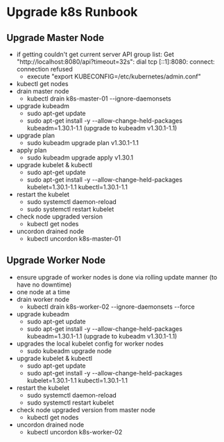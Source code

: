 # Upgrade k8s Runbook

## Upgrade Master Node

- if getting couldn't get current server API group list: Get "http://localhost:8080/api?timeout=32s": dial tcp [::1]:8080: connect: connection refused
  - execute "export KUBECONFIG=/etc/kubernetes/admin.conf"
- kubectl get nodes
- drain master node
  - kubectl drain k8s-master-01 --ignore-daemonsets
- upgrade kubeadm
  - sudo apt-get update
  - sudo apt-get install -y --allow-change-held-packages kubeadm=1.30.1-1.1 (upgrade to kubeadm v1.30.1-1.1)
- upgrade plan
  - sudo kubeadm upgrade plan v1.30.1-1.1
- apply plan
  - sudo kubeadm upgrade apply v1.30.1
- upgrade kubelet & kubectl
  - sudo apt-get update
  - sudo apt-get install -y --allow-change-held-packages kubelet=1.30.1-1.1 kubectl=1.30.1-1.1
- restart the kubelet
  - sudo systemctl daemon-reload
  - sudo systemctl restart kubelet
- check node upgraded version
  - kubectl get nodes
- uncordon drained node
  - kubectl uncordon k8s-master-01

## Upgrade Worker Node

- ensure upgrade of worker nodes is done via rolling update manner (to have no downtime)
- one node at a time
- drain worker node
  - kubectl drain k8s-worker-02 --ignore-daemonsets --force
- upgrade kubeadm
  - sudo apt-get update
  - sudo apt-get install -y --allow-change-held-packages kubeadm=1.30.1-1.1 (upgrade to kubeadm v1.30.1-1.1)
- upgrades the local kubelet config for worker nodes
  - sudo kubeadm upgrade node
- upgrade kubelet & kubectl
  - sudo apt-get update
  - sudo apt-get install -y --allow-change-held-packages kubelet=1.30.1-1.1 kubectl=1.30.1-1.1
- restart the kubelet
  - sudo systemctl daemon-reload
  - sudo systemctl restart kubelet
- check node upgraded version from master node
  - kubectl get nodes
- uncordon drained node
  - kubectl uncordon k8s-worker-02
